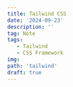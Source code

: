 ```yaml
---
title: Tailwind CSS
date: '2024-09-23'
description: ''
tag: Note
tags:
   - Tailwind
   - CSS Framework
img:
path: 'tailwind'
draft: true
---
```

